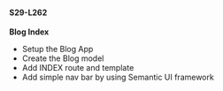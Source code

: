 #### S29-L262  
**Blog Index**  
* Setup the Blog App  
* Create the Blog model  
* Add INDEX route and template  
* Add simple nav bar by using Semantic UI framework  